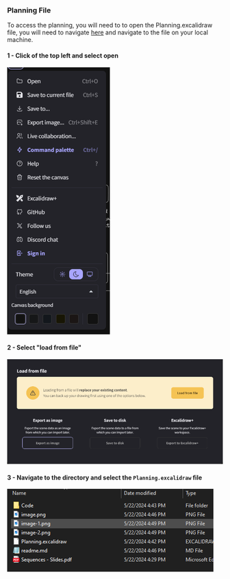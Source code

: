 ### Planning File 
To access the planning, you will need to to open the Planning.excalidraw file, you will need to navigate [here](https://excalidraw.com/) and navigate to the file on your local machine.

#### 1 - Click of the top left and select open 
![alt text](./assests/image-1.png)

#### 2 - Select "load from file"
![alt text](./assests/image-2.png)

#### 3 - Navigate to the directory and select the `Planning.excalidraw` file
![alt text](./assests/image-3.png)
